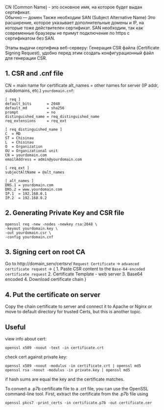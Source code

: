 CN (Common Name) - это основное имя, на которое будет выдан сертификат.  
Обычно — домен
Также необходим SAN (Subject Alternative Name)
Это расширение, которое указывает дополнительные домены и IP, на которые тоже действителен сертификат.
SAN необходим, так как современные браузеры не примут подключение по https с сертификатом без SAN.

Этапы выдачи сертифика веб-серверу:
Генерация CSR файла (Certificate Signing Request), удобно перед этим создать конфигурационный файл для генерации CSR.
## 1. CSR and .cnf file
CN = main name for certificate
alt_names = other names for server (IP addr, subdomains, etc.)
`yourdomain.cnf`:
```
[ req ]
default_bits       = 2048
default_md         = sha256
prompt             = no
distinguished_name = req_distinguished_name
req_extensions     = req_ext

[ req_distinguished_name ]
C  = MD
ST = Chisinau
L  = Chisinau
O  = Organization
OU = Organizational unit
CN = yourdomain.com
emailAddress = admin@yourdomain.com

[ req_ext ]
subjectAltName = @alt_names

[ alt_names ]
DNS.1 = yourdomain.com
DNS.2 = www.yourdomain.com
IP.1  = 192.168.0.1
IP.2  = 192.168.0.2
```

## 2. Generating Private Key and CSR file

```
openssl req -new -nodes -newkey rsa:2048 \
-keyout yourdomain.key \
-out yourdomain.csr \
-config yourdomain.cnf
```

## 3. Signing cert on root CA

Go to http://domain_serv/certsrv/
`Request Certificate` -> `advanced certificate request` -> {
	1. Paste CSR content to the `Base-64-encoded certificate request`
	2. Certificate Template - web server
	3. Base64 encoded
	4. Download certificate chain
}

## 4. Put the certificate on server
Copy the chain certificate to server and connect it to Apache or Nginx
or move to default directory for trusted Certs, but this is another topic.

## Useful
view info about cert:
```
openssl x509 -noout -text -in certificate.crt
```

check cert against private key:
```
openssl x509 -noout -modulus -in certificate.crt | openssl md5
openssl rsa -noout -modulus -in private.key | openssl md5
```
if hash sums are equal the key and the certificate matches. 

To convert a .p7b certificate file to a .crt file, you can use the OpenSSL command-line tool. First, extract the certificate from the .p7b file using 
```
openssl pkcs7 -print_certs -in certificate.p7b -out certificate.cer
```
